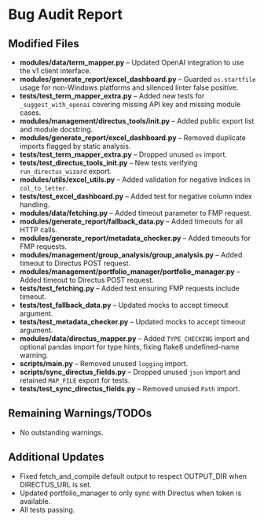 # Bug Audit Report

## Modified Files
- **modules/data/term_mapper.py** – Updated OpenAI integration to use the v1 client interface.
- **modules/generate_report/excel_dashboard.py** – Guarded `os.startfile` usage for non-Windows platforms and silenced linter false positive.
- **tests/test_term_mapper_extra.py** – Added new tests for `_suggest_with_openai` covering missing API key and missing module cases.
- **modules/management/directus_tools/__init__.py** – Added public export list and module docstring.
- **modules/generate_report/excel_dashboard.py** – Removed duplicate imports flagged by static analysis.
- **tests/test_term_mapper_extra.py** – Dropped unused `os` import.
- **tests/test_directus_tools_init.py** – New tests verifying `run_directus_wizard` export.
- **modules/utils/excel_utils.py** – Added validation for negative indices in `col_to_letter`.
- **tests/test_excel_dashboard.py** – Added test for negative column index handling.
- **modules/data/fetching.py** – Added timeout parameter to FMP request.
- **modules/generate_report/fallback_data.py** – Added timeouts for all HTTP calls.
- **modules/generate_report/metadata_checker.py** – Added timeouts for FMP requests.
- **modules/management/group_analysis/group_analysis.py** – Added timeout to Directus POST request.
- **modules/management/portfolio_manager/portfolio_manager.py** – Added timeout to Directus POST request.
- **tests/test_fetching.py** – Added test ensuring FMP requests include timeout.
- **tests/test_fallback_data.py** – Updated mocks to accept timeout argument.
- **tests/test_metadata_checker.py** – Updated mocks to accept timeout argument.
- **modules/data/directus_mapper.py** – Added `TYPE_CHECKING` import and optional
  pandas import for type hints, fixing flake8 undefined-name warning.
- **scripts/main.py** – Removed unused `logging` import.
- **scripts/sync_directus_fields.py** – Dropped unused `json` import and retained
  `MAP_FILE` export for tests.
- **tests/test_sync_directus_fields.py** – Removed unused `Path` import.

## Remaining Warnings/TODOs
- No outstanding warnings.

## Additional Updates
- Fixed fetch_and_compile default output to respect OUTPUT_DIR when DIRECTUS_URL is set.
- Updated portfolio_manager to only sync with Directus when token is available.
- All tests passing.
